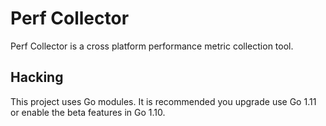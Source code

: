 # Perf Collector

Perf Collector is a cross platform performance metric collection tool.

## Hacking

This project uses Go modules. It is recommended you upgrade use Go 1.11 or enable the beta features in Go 1.10.